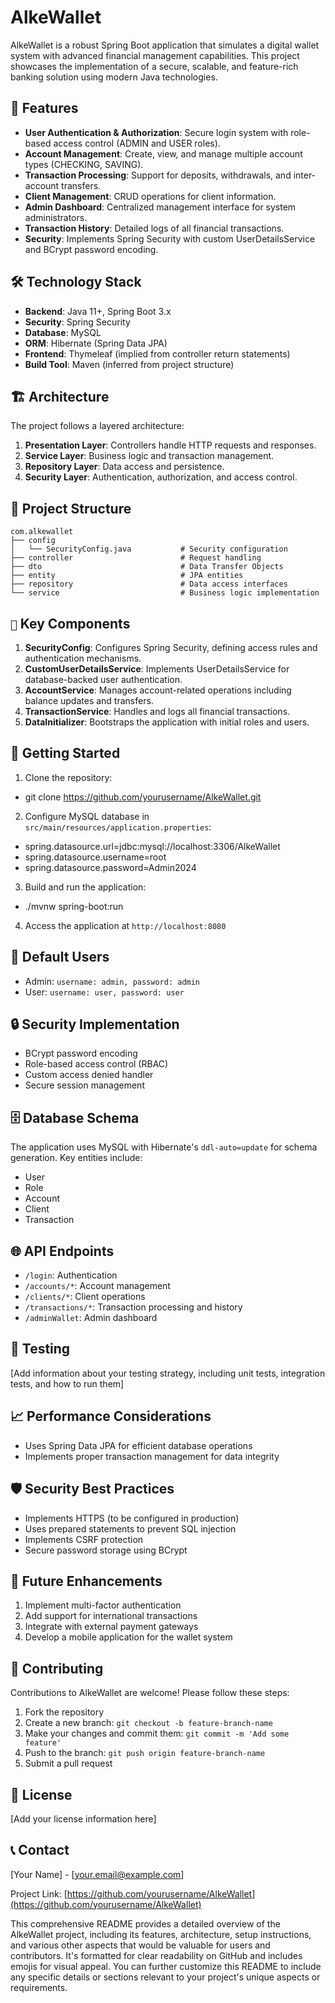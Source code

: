  # AlkeWallet

AlkeWallet is a robust Spring Boot application that simulates a digital wallet system with advanced financial management capabilities. This project showcases the implementation of a secure, scalable, and feature-rich banking solution using modern Java technologies.

## 🌟 Features

- **User Authentication & Authorization**: Secure login system with role-based access control (ADMIN and USER roles).
- **Account Management**: Create, view, and manage multiple account types (CHECKING, SAVING).
- **Transaction Processing**: Support for deposits, withdrawals, and inter-account transfers.
- **Client Management**: CRUD operations for client information.
- **Admin Dashboard**: Centralized management interface for system administrators.
- **Transaction History**: Detailed logs of all financial transactions.
- **Security**: Implements Spring Security with custom UserDetailsService and BCrypt password encoding.

## 🛠 Technology Stack

- **Backend**: Java 11+, Spring Boot 3.x
- **Security**: Spring Security
- **Database**: MySQL
- **ORM**: Hibernate (Spring Data JPA)
- **Frontend**: Thymeleaf (implied from controller return statements)
- **Build Tool**: Maven (inferred from project structure)

## 🏗 Architecture

The project follows a layered architecture:

1. **Presentation Layer**: Controllers handle HTTP requests and responses.
2. **Service Layer**: Business logic and transaction management.
3. **Repository Layer**: Data access and persistence.
4. **Security Layer**: Authentication, authorization, and access control.

## 📁 Project Structure

```
com.alkewallet
├── config
│   └── SecurityConfig.java           # Security configuration
├── controller                        # Request handling
├── dto                               # Data Transfer Objects
├── entity                            # JPA entities
├── repository                        # Data access interfaces
└── service                           # Business logic implementation
```

## `🔑` Key Components

1. **SecurityConfig**: Configures Spring Security, defining access rules and authentication mechanisms.
2. **CustomUserDetailsService**: Implements UserDetailsService for database-backed user authentication.
3. **AccountService**: Manages account-related operations including balance updates and transfers.
4. **TransactionService**: Handles and logs all financial transactions.
5. **DataInitializer**: Bootstraps the application with initial roles and users.

## 🚀 Getting Started

1. Clone the repository:

- git clone https://github.com/yourusername/AlkeWallet.git

2. Configure MySQL database in `src/main/resources/application.properties`:

- spring.datasource.url=jdbc:mysql://localhost:3306/AlkeWallet
- spring.datasource.username=root
- spring.datasource.password=Admin2024

3. Build and run the application:

- ./mvnw spring-boot:run

4. Access the application at `http://localhost:8080`

## 👥 Default Users

- Admin: `username: admin, password: admin`
- User: `username: user, password: user`

## 🔒 Security Implementation

- BCrypt password encoding
- Role-based access control (RBAC)
- Custom access denied handler
- Secure session management

## 🗄 Database Schema

The application uses MySQL with Hibernate's `ddl-auto=update` for schema generation. Key entities include:

- User
- Role
- Account
- Client
- Transaction

## 🌐 API Endpoints

- `/login`: Authentication
- `/accounts/*`: Account management
- `/clients/*`: Client operations
- `/transactions/*`: Transaction processing and history
- `/adminWallet`: Admin dashboard

## 🧪 Testing

[Add information about your testing strategy, including unit tests, integration tests, and how to run them]

## 📈 Performance Considerations

- Uses Spring Data JPA for efficient database operations
- Implements proper transaction management for data integrity

## 🛡 Security Best Practices

- Implements HTTPS (to be configured in production)
- Uses prepared statements to prevent SQL injection
- Implements CSRF protection
- Secure password storage using BCrypt

## 🚧 Future Enhancements

1. Implement multi-factor authentication
2. Add support for international transactions
3. Integrate with external payment gateways
4. Develop a mobile application for the wallet system

## 🤝 Contributing

Contributions to AlkeWallet are welcome! Please follow these steps:

1. Fork the repository
2. Create a new branch: `git checkout -b feature-branch-name`
3. Make your changes and commit them: `git commit -m 'Add some feature'`
4. Push to the branch: `git push origin feature-branch-name`
5. Submit a pull request

## 📄 License

[Add your license information here]

## 📞 Contact

[Your Name] - [your.email@example.com]

Project Link: [https://github.com/yourusername/AlkeWallet](https://github.com/yourusername/AlkeWallet)

This comprehensive README provides a detailed overview of the AlkeWallet project, including its features, architecture, setup instructions, and various other aspects that would be valuable for users and contributors. It's formatted for clear readability on GitHub and includes emojis for visual appeal. You can further customize this README to include any specific details or sections relevant to your project's unique aspects or requirements.

